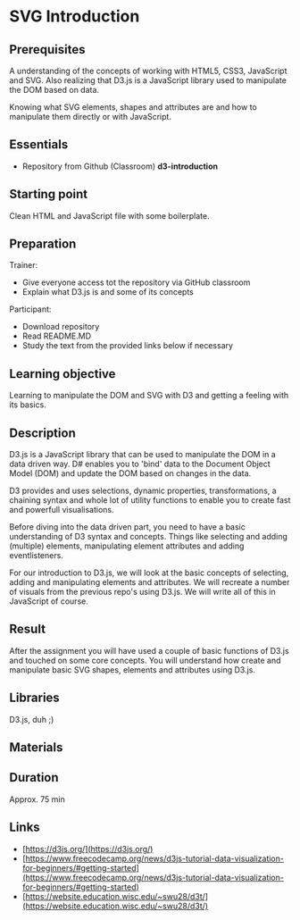 # SVG Introduction

## Prerequisites

A understanding of the concepts of working with HTML5, CSS3, JavaScript and SVG. Also realizing that D3.js is a JavaScript library used to manipulate the DOM based on data.

Knowing what SVG elements, shapes and attributes are and how to manipulate them directly or with JavaScript.

## Essentials

- Repository from Github (Classroom) **d3-introduction**

## Starting point

Clean HTML and JavaScript file with some boilerplate.

## Preparation

Trainer:

- Give everyone access tot the repository via GitHub classroom
- Explain what D3.js is and some of its concepts

Participant:

- Download repository
- Read README.MD
- Study the text from the provided links below if necessary

## Learning objective

Learning to manipulate the DOM and SVG with D3 and getting a feeling with its basics.

## Description

D3.js is a JavaScript library that can be used to manipulate the DOM in a data driven way. D# enables you to &#39;bind&#39; data to the Document Object Model (DOM) and update the DOM based on changes in the data.

D3 provides and uses selections, dynamic properties, transformations, a chaining syntax and whole lot of utility functions to enable you to create fast and powerfull visualisations.

Before diving into the data driven part, you need to have a basic understanding of D3 syntax and concepts. Things like selecting and adding (multiple) elements, manipulating element attributes and adding eventlisteners.

For our introduction to D3.js, we will look at the basic concepts of selecting, adding and manipulating elements and attributes. We will recreate a number of visuals from the previous repo&#39;s using D3.js. We will write all of this in JavaScript of course.

## Result

After the assignment you will have used a couple of basic functions of D3.js and touched on some core concepts. You will understand how create and manipulate basic SVG shapes, elements and attributes using D3.js.

## Libraries

D3.js, duh ;)

## Materials

## Duration

Approx. 75 min

## Links

- [https://d3js.org/](https://d3js.org/)
- [https://www.freecodecamp.org/news/d3js-tutorial-data-visualization-for-beginners/#getting-started](https://www.freecodecamp.org/news/d3js-tutorial-data-visualization-for-beginners/#getting-started)
- [https://website.education.wisc.edu/~swu28/d3t/](https://website.education.wisc.edu/~swu28/d3t/)